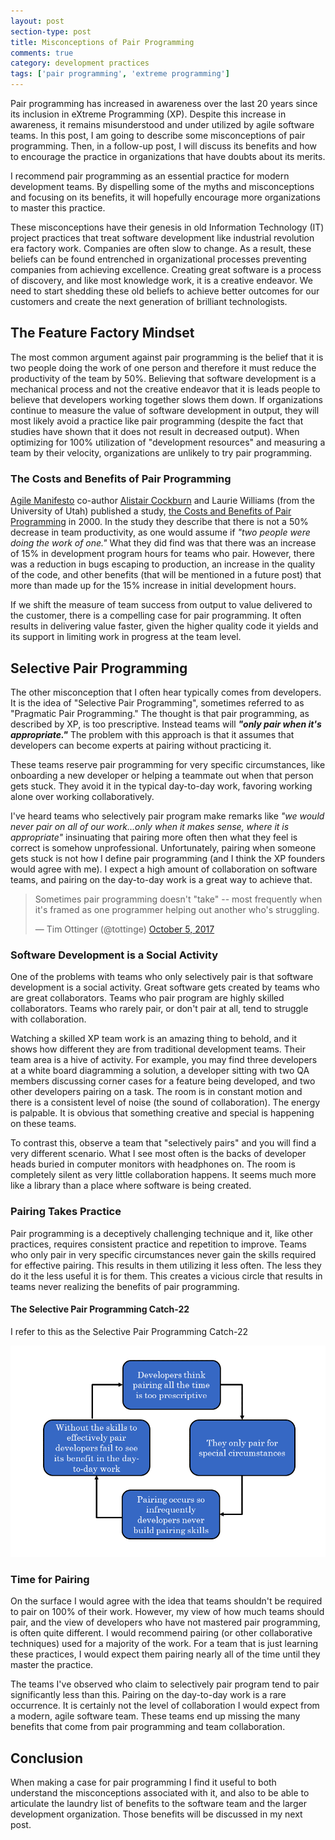 ```yaml
---
layout: post
section-type: post
title: Misconceptions of Pair Programming
comments: true
category: development practices
tags: ['pair programming', 'extreme programming']
---
```


Pair programming has increased in awareness over the last 20 years since its inclusion in eXtreme Programming (XP). Despite this increase in awareness, it remains misunderstood and under utilized by agile software teams. In this post, I am going to describe some misconceptions of pair programming. Then, in a follow-up post, I will discuss its benefits and how to encourage the practice in organizations that have doubts about its merits. 

I recommend pair programming as an essential practice for modern development teams. By dispelling some of the myths and misconceptions and focusing on its benefits, it will hopefully encourage more organizations to master this practice. 

These misconceptions have their genesis in old Information Technology (IT) project practices that treat software development like industrial revolution era factory work. Companies are often slow to change. As a result, these beliefs can be found entrenched in organizational processes preventing companies from achieving excellence. Creating great software is a process of discovery, and like most knowledge work, it is a creative endeavor. We need to start shedding these old beliefs to achieve better outcomes for our customers and create the next generation of brilliant technologists.

## The Feature Factory Mindset

The most common argument against pair programming is the belief that it is two people doing the work of one person and therefore it must reduce the productivity of the team by 50%. Believing that software development is a mechanical process and not the creative endeavor that it is leads people to believe that developers working together slows them down. If organizations continue to measure the value of software development in output, they will most likely avoid a practice like pair programming (despite the fact that studies have shown that it does not result in decreased output). When optimizing for 100% utilization of "development resources" and measuring a team by their velocity, organizations are unlikely to try pair programming. 


### The Costs and Benefits of Pair Programming

[Agile Manifesto](http://agilemanifesto.org/) co-author [Alistair Cockburn](http://alistair.cockburn.us/) and Laurie Williams (from the University of Utah) published a study, [the Costs and Benefits of Pair Programming](https://collaboration.csc.ncsu.edu/laurie/Papers/XPSardinia.PDF) in 2000. In the study they describe that there is not a 50% decrease in team productivity, as one would assume if *"two people were doing the work of one."* What they did find was that there was an increase of 15% in development program hours for teams who pair. However, there was a reduction in bugs escaping to production, an increase in the quality of the code, and other benefits (that will be mentioned in a future post) that more than made up for the 15% increase in initial development hours. 

If we shift the measure of team success from output to value delivered to the customer, there is a compelling case for pair programming. It often results in delivering value faster, given the higher quality code it yields and its support in limiting work in progress at the team level. 

## Selective Pair Programming

The other misconception that I often hear typically comes from developers. It is the idea of "Selective Pair Programming", sometimes referred to as "Pragmatic Pair Programming." The thought is that pair programming, as described by XP, is too prescriptive. Instead teams will __*"only pair when it's appropriate."*__ The problem with this approach is that it assumes that developers can become experts at pairing without practicing it. 

These teams reserve pair programming for very specific circumstances, like onboarding a new developer or helping a teammate out when that person gets stuck. They avoid it in the typical day-to-day work, favoring working alone over working collaboratively.

I've heard teams who selectively pair program make remarks like *"we would never pair on all of our work...only when it makes sense, where it is appropriate"* insinuating that pairing more often then what they feel is correct is somehow unprofessional. Unfortunately, pairing when someone gets stuck is not how I define pair programming (and I think the XP founders would agree with me). I expect a high amount of collaboration on software teams, and pairing on the day-to-day work is a great way to achieve that. 

<blockquote class="twitter-tweet" data-lang="en"><p lang="en" dir="ltr">Sometimes pair programming doesn&#39;t &quot;take&quot; -- most frequently when it&#39;s framed as one programmer helping out another who&#39;s struggling.</p>&mdash; Tim Ottinger (@tottinge) <a href="https://twitter.com/tottinge/status/916016522388135936?ref_src=twsrc%5Etfw">October 5, 2017</a></blockquote>
<script async src="//platform.twitter.com/widgets.js" charset="utf-8"></script>

### Software Development is a Social Activity

One of the problems with teams who only selectively pair is that software development is a social activity. Great software gets created by teams who are great collaborators. Teams who pair program are highly skilled collaborators. Teams who rarely pair, or don't pair at all, tend to struggle with collaboration. 

Watching a skilled XP team work is an amazing thing to behold, and it shows how different they are from traditional development teams. Their team area is a hive of activity. For example, you may find three developers at a white board diagramming a solution, a developer sitting with two QA members discussing corner cases for a feature being developed, and two other developers pairing on a task. The room is in constant motion and there is a consistent level of noise (the sound of collaboration). The energy is palpable. It is obvious that something creative and special is happening on these teams. 

To contrast this, observe a team that "selectively pairs" and you will find a very different scenario. What I see most often is the backs of developer heads buried in computer monitors with headphones on. The room is completely silent as very little collaboration happens. It seems much more like a library than a place where software is being created. 

### Pairing Takes Practice

Pair programming is a deceptively challenging technique and it, like other practices, requires consistent practice and repetition to improve. Teams who only pair in very specific circumstances never gain the skills required for effective pairing. This results in them utilizing it less often. The less they do it the less useful it is for them. This creates a vicious circle that results in teams never realizing the benefits of pair programming. 

#### The Selective Pair Programming Catch-22

 I refer to this as the Selective Pair Programming Catch-22

 <img class="img-responsive" src="/img/selective-pair-programming-catch22.png" />

### Time for Pairing 

On the surface I would agree with the idea that teams shouldn't be required to pair on 100% of their work. However, my view of how much teams should pair, and the view of developers who have not mastered pair programming, is often quite different. I would recommend pairing (or other collaborative techniques) used for a majority of the work. For a team that is just learning these practices, I would expect them pairing nearly all of the time until they master the practice. 

The teams I've observed who claim to selectively pair program tend to pair significantly less than this. Pairing on the day-to-day work is a rare occurrence. It is certainly not the level of collaboration I would expect from a modern, agile software team. These teams end up missing the many benefits that come from pair programming and team collaboration. 

## Conclusion 

 When making a case for pair programming I find it useful to both understand the misconceptions associated with it, and also to be able to articulate the laundry list of benefits to the software team and the larger development organization. Those benefits will be discussed in my next post. 